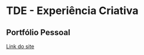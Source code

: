 # TDE - Experiência Criativa
## Portfólio Pessoal
[Link do site](https://pedr0fsc.github.io/TDE-Portfolio/index.html)
